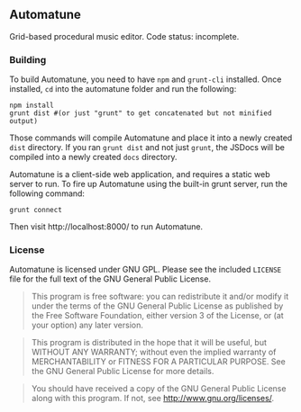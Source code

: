 ## Automatune ##

Grid-based procedural music editor. Code status: incomplete.

### Building ###

To build Automatune, you need to have `npm` and `grunt-cli` installed. Once installed, `cd` into the automatune folder and run the following:

    npm install
    grunt dist #(or just "grunt" to get concatenated but not minified output)

Those commands will compile Automatune and place it into a newly created `dist` directory. If you ran `grunt dist` and not just `grunt`, the JSDocs will be compiled into a newly created `docs` directory.

Automatune is a client-side web application, and requires a static web server to run. To fire up Automatune using the built-in grunt server, run the following command:

    grunt connect
    
Then visit http://localhost:8000/ to run Automatune.

### License ###

Automatune is licensed under GNU GPL. Please see the included `LICENSE` file for the full text of the GNU General Public License.

> This program is free software: you can redistribute it and/or modify
it under the terms of the GNU General Public License as published by
the Free Software Foundation, either version 3 of the License, or
(at your option) any later version.

> This program is distributed in the hope that it will be useful,
but WITHOUT ANY WARRANTY; without even the implied warranty of
MERCHANTABILITY or FITNESS FOR A PARTICULAR PURPOSE.  See the
GNU General Public License for more details.

> You should have received a copy of the GNU General Public License
along with this program.  If not, see http://www.gnu.org/licenses/.
